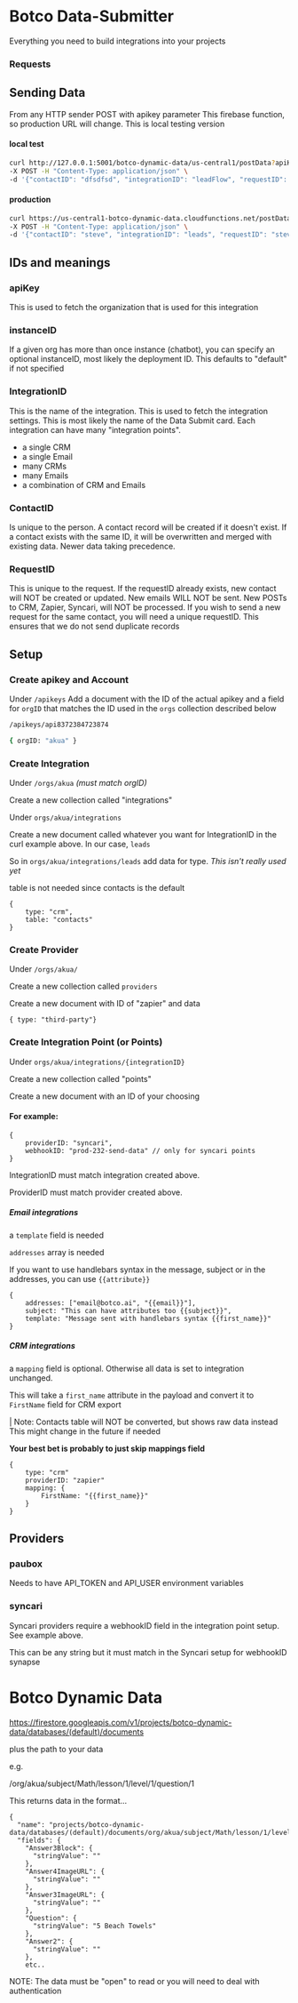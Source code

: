 # Botco Data-Submitter

Everything you need to build integrations into your projects

### Requests

## Sending Data

From any HTTP sender POST with apikey parameter
This firebase function, so production URL will change. This is local testing version

#### local test
```bash
curl http://127.0.0.1:5001/botco-dynamic-data/us-central1/postData?apiKey=key&instanceID=default \
-X POST -H "Content-Type: application/json" \
-d '{"contactID": "dfsdfsd", "integrationID": "leadFlow", "requestID": "342342", "data": {"email": "sfadfadfadfsds@example.com", "name": "Wes Anderson"}}'

```

#### production
```bash
curl https://us-central1-botco-dynamic-data.cloudfunctions.net/postData?apiKey=key&instanceID=default \
-X POST -H "Content-Type: application/json" \
-d '{"contactID": "steve", "integrationID": "leads", "requestID": "steve32423", "data": {"email": "steve@example.com", "name": "Steve Anderson"}}'

```

## IDs and meanings

### apiKey

This is used to fetch the organization that is used for this integration

### instanceID

If a given org has more than once instance (chatbot), you can specify an optional instanceID, most likely the deployment ID. This defaults to "default" if not specified

### IntegrationID

This is the name of the integration. This is used to fetch the integration settings. This is most likely the name of the Data Submit card. 
Each integration can have many "integration points". 

- a single CRM
- a single Email
- many CRMs
- many Emails
- a combination of CRM and Emails

### ContactID 

Is unique to the person. A contact record will be created if it doesn't exist. If a contact exists with the same ID, it will be overwritten and merged with existing data. Newer data taking precedence. 

### RequestID

This is unique to the request. If the requestID already exists, new contact will NOT be created or updated. New emails WILL NOT be sent. New POSTs to CRM, Zapier, Syncari, will NOT be processed. 
If you wish to send a new request for the same contact, you will need a unique requestID. This ensures that we do not send duplicate records


## Setup

### Create apikey and Account

Under `/apikeys`
Add a document with the ID of the actual apikey and a field for `orgID` that matches the ID used in the `orgs` collection described below 


```bash
/apikeys/api8372384723874

{ orgID: "akua" }
```

### Create Integration
Under `/orgs/akua` *(must match orgID)*

Create a new collection called "integrations"

Under `orgs/akua/integrations`

Create a new document called whatever you want for IntegrationID in the curl example above. In our case, `leads`

So in `orgs/akua/integrations/leads` add data for type.
*This isn't really used yet*

table is not needed since contacts is the default
```
{
    type: "crm",
    table: "contacts" 
}
```

### Create Provider
Under `/orgs/akua/` 

Create a new collection called `providers`

Create a new document with ID of "zapier" and data

```
{ type: "third-party"}
```

### Create Integration Point (or Points)

Under `orgs/akua/integrations/{integrationID}`

Create a new collection called "points"

Create a new document with an ID of your choosing

#### For example:

```
{ 
    providerID: "syncari",
    webhookID: "prod-232-send-data" // only for syncari points
}
```

IntegrationID must match integration created above.

ProviderID must match provider created above.

##### Email integrations
a `template` field is needed

`addresses` array is needed
 
If you want to use handlebars syntax in the message, subject or in the addresses, you can use `{{attribute}}`

```
{ 
    addresses: ["email@botco.ai", "{{email}}"],
    subject: "This can have attributes too {{subject}}",
    template: "Message sent with handlebars syntax {{first_name}}"
}
```


##### CRM integrations

a `mapping` field is optional. Otherwise all data is set to integration unchanged.

This will take a `first_name` attribute in the payload and convert it to `FirstName` field for CRM export

| Note: Contacts table will NOT be converted, but shows raw data instead
This might change in the future if needed

**Your best bet is probably to just skip mappings field**

```
{
    type: "crm"
    providerID: "zapier"
    mapping: {
        FirstName: "{{first_name}}"
    }
}
```

## Providers

### paubox

Needs to have API_TOKEN and API_USER environment variables

### syncari

Syncari providers require a webhookID field in the integration point setup. See example above. 

This can be any string but it must match in the Syncari setup for webhookID synapse


# Botco Dynamic Data

https://firestore.googleapis.com/v1/projects/botco-dynamic-data/databases/(default)/documents

plus the path to your data

e.g.

/org/akua/subject/Math/lesson/1/level/1/question/1

This returns data in the format...

```
{
  "name": "projects/botco-dynamic-data/databases/(default)/documents/org/akua/subject/Math/lesson/1/level/1/question/1",
  "fields": {
    "Answer3Block": {
      "stringValue": ""
    },
    "Answer4ImageURL": {
      "stringValue": ""
    },
    "Answer3ImageURL": {
      "stringValue": ""
    },
    "Question": {
      "stringValue": "5 Beach Towels"
    },
    "Answer2": {
      "stringValue": ""
    },
    etc..
```


NOTE: The data must be "open" to read or you will need to deal with authentication